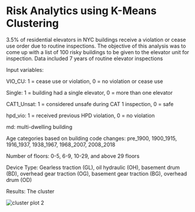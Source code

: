 # Risk Analytics using K-Means Clustering

3.5% of residential elevators in NYC buildings receive a violation or cease use order due to routine inspections. The objective of this analysis was to come up with a list of 100 risky buildings to be given to the elevator unit for inspection. Data included 7 years of routine elevator inspections 

Input variables: 

VIO_CU: 1 = cease use or violation, 0 = no violation or cease use

Single: 1 = building had a single elevator, 0 = more than one elevator

CAT1_Unsat: 1 = considered unsafe during CAT 1 inspection, 0 = safe

hpd_vio: 1 = received previous HPD violation, 0 = no violation

md: multi-dwelling building

Age categories based on building code changes: pre_1900, 1900_1915, 1916_1937, 1938_1967, 1968_2007, 2008_2018

Number of floors: 0-5, 6-9, 10-29, and above 29 floors

Device Type: Gearless traction (GL), oil hydraulic (OH), basement drum (BD), overhead gear traction (OG), basement gear traction (BG), overhead drum (OD)

Results:
The cluster


![cluster plot 2](https://user-images.githubusercontent.com/11237613/40857907-99fba8f4-65aa-11e8-80ce-8e0f1fba7f06.png)

